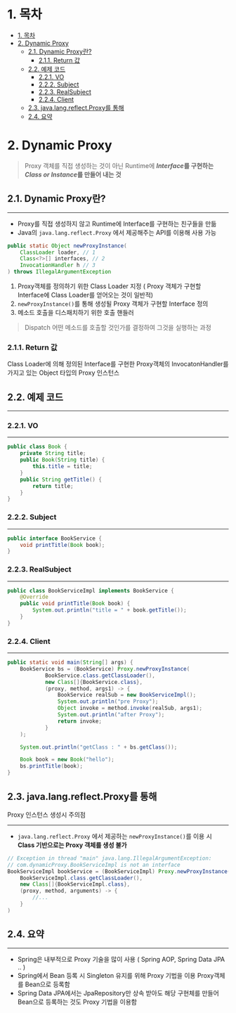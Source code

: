 # 1. 목차

- [1. 목차](#1-목차)
- [2. Dynamic Proxy](#2-dynamic-proxy)
  - [2.1. Dynamic Proxy란?](#21-dynamic-proxy란)
    - [2.1.1. Return 값](#211-return-값)
  - [2.2. 예제 코드](#22-예제-코드)
    - [2.2.1. VO](#221-vo)
    - [2.2.2. Subject](#222-subject)
    - [2.2.3. RealSubject](#223-realsubject)
    - [2.2.4. Client](#224-client)
  - [2.3. java.lang.reflect.Proxy를 통해](#23-javalangreflectproxy를-통해)
  - [2.4. 요약](#24-요약)


# 2. Dynamic Proxy

> Proxy 객체를 직접 생성하는 것이 아닌 Runtime에 
***Interface*를 구현하는 *Class or Instance*를 만들어 내는 것**
> 

## 2.1. Dynamic Proxy란?

---

- Proxy를 직접 생성하지 않고 Runtime에 
Interface를 구현하는 친구들을 만듦
- Java의 `java.lang.reflect.Proxy` 에서 제공해주는 API를 
이용해 사용 가능

```java
public static Object newProxyInstance(
    ClassLoader loader, // 1
    Class<?>[] interfaces, // 2
    InvocationHandler h // 3
) throws IllegalArgumentException
```

1. Proxy객체를 정의하기 위한 Class Loader 지정
( Proxy 객체가 구현할 Interface에 Class Loader를 얻어오는 것이 일반적)
2. `newProxyInstance()`를 통해 생성될 Proxy 객체가 구현할 Interface 정의
3. 메소드 호출을 디스패치하기 위한 호출 핸들러

> Dispatch
어떤 메소드를 호출할 것인가를 결정하여 그것을 실행하는 과정
> 

### 2.1.1. Return 값

Class Loader에 의해 정의된 Interface를 구현한 Proxy객체의
InvocatonHandler를 가지고 있는 Object 타입의 Proxy 인스턴스

## 2.2. 예제 코드

---

### 2.2.1. VO

---

```java
public class Book {
    private String title;
    public Book(String title) {
        this.title = title;
    }
    public String getTitle() {
        return title;
    }
}
```

### 2.2.2. Subject

---

```java
public interface BookService {
    void printTitle(Book book);
}
```

### 2.2.3. RealSubject

---

```java
public class BookServiceImpl implements BookService {
    @Override
    public void printTitle(Book book) {
        System.out.println("title = " + book.getTitle());
    }
}
```

### 2.2.4. Client

---

```java
public static void main(String[] args) {
    BookService bs = (BookService) Proxy.newProxyInstance(
            BookService.class.getClassLoader(),
            new Class[]{BookService.class},
            (proxy, method, args1) -> {
                BookService realSub = new BookServiceImpl();
                System.out.println("pre Proxy");
                Object invoke = method.invoke(realSub, args1);
                System.out.println("after Proxy");
                return invoke;
            }
    );

    System.out.println("getClass : " + bs.getClass());

    Book book = new Book("hello");
    bs.printTitle(book);
}
```

## 2.3. java.lang.reflect.Proxy를 통해 
Proxy 인스턴스 생성시 주의점

---

- `java.lang.reflect.Proxy` 에서 제공하는 `newProxyInstance()`를 
이용 시 **Class 기반으로는 Proxy 객체를 생성 불가**

```java
// Exception in thread "main" java.lang.IllegalArgumentException:
// com.dynamicProxy.BookServiceImpl is not an interface
BookServiceImpl bookService = (BookServiceImpl) Proxy.newProxyInstance(
    BookServiceImpl.class.getClassLoader(),
    new Class[]{BookServiceImpl.class},
    (proxy, method, arguments) -> {
        //...
    }
)
```

## 2.4. 요약

---

- Spring은 내부적으로 Proxy 기술을 많이 사용
( Spring AOP, Spring Data JPA .. )
- Spring에서 Bean 등록 시 Singleton 유지를 위해 Proxy 기법을 이용
Proxy객체를 Bean으로 등록함
- Spring Data JPA에서는 JpaRepository만 상속 받아도 해당 구현체를
만들어 Bean으로 등록하는 것도 Proxy 기법을 이용함